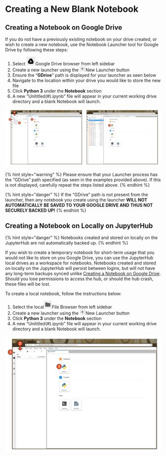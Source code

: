 # Creating a New Blank Notebook

## Creating a Notebook on Google Drive

If you do not have a previously existing notebook on your drive created, or wish to create a new notebook, use the Notebook Launcher tool for Google Drive by following these steps:

1. Select ![](../.gitbook/assets/image%20%285%29.png)Google Drive browser from left sidebar
2. Create a new launcher using the ![](../.gitbook/assets/screenshot-from-2018-09-19-15-46-05.png)New Launcher button  
3. Ensure the “**GDrive**” path is displayed for your launcher as seen below
4. Navigate to the location within your drive you would like to store the new file
5. Click **Python 3** under the **Notebook** section
6. A new “Unititled\(\#\).ipynb” file will appear in your current working drive directory and a blank Notebook will launch.

![](../.gitbook/assets/screenshot-from-2018-09-18-14-21-03.png)

{% hint style="warning" %}
Please ensure that your Launcher process has the “GDrive” path specified \(as seen in the examples provided above\). If this is not displayed, carefully repeat the steps listed above.
{% endhint %}

{% hint style="danger" %}
If the “GDrive” path is not present from the launcher, then any notebook you create using the launcher **WILL NOT** **AUTOMATICALLY** **BE SAVED TO YOUR GOOGLE DRIVE AND THUS NOT SECURELY BACKED UP!**
{% endhint %}

## Creating a Notebook on Locally on JupyterHub

{% hint style="danger" %}
Notebooks created and stored on locally on the JupyterHub are not automatically backed up.
{% endhint %}

If you wish to create a temporary notebook for short-term usage that you would not like to store on you Google Drive, you can use the JupyterHub local drives as a workspace for notebooks. Notebooks created and stored on locally on the JupyterHub will persist between logins, but will not have any long-term backups synced unlike [Creating a Notebook on Google Drive](creating-a-new-notebook.md#creating-a-notebook-on-google-drive). Should you lose permissions to access the hub, or should the hub crash, these files will be lost.

To create a local notebook, follow the instructions below:

1. Select the local![](../.gitbook/assets/screenshot-from-2018-09-19-09-14-01.png)File Browser from left sidebar
2. Create a new launcher using the ![](../.gitbook/assets/screenshot-from-2018-09-19-15-46-05.png)New Launcher button
3. Click **Python 3** under the **Notebook** section
4. A new “Unititled\(\#\).ipynb” file will appear in your current working drive directory and a blank Notebook will launch.

![](../.gitbook/assets/screenshot-from-2018-09-19-09-21-05.png)

